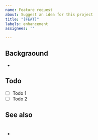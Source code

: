 ```yaml
---
name: Feature request
about: Suggest an idea for this project
title: "[FEAT]"
labels: enhancement
assignees: ''

---
```


## Backgraound
-

## Todo
-[ ] Todo 1 
-[ ] Todo 2

## See also
- #

